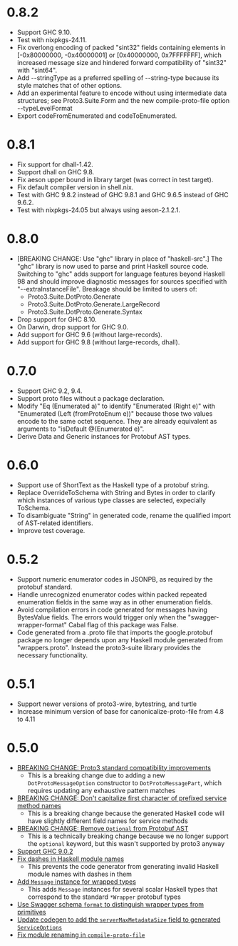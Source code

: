 # 0.8.2
* Support GHC 9.10.
* Test with nixpkgs-24.11.
* Fix overlong encoding of packed "sint32" fields containing elements in
  [-0x80000000, -0x40000001] or [0x40000000, 0x7FFFFFFF], which increased
  message size and hindered forward compatibility of "sint32" with "sint64".
* Add --stringType as a preferred spelling of --string-type
  because its style matches that of other options.
* Add an experimental feature to encode without using
  intermediate data structures; see Proto3.Suite.Form and
  the new compile-proto-file option --typeLevelFormat
* Export codeFromEnumerated and codeToEnumerated.

# 0.8.1
* Fix support for dhall-1.42.
* Support dhall on GHC 9.8.
* Fix aeson upper bound in library target (was correct in test target).
* Fix default compiler version in shell.nix.
* Test with GHC 9.8.2 instead of GHC 9.8.1 and GHC 9.6.5 instead of GHC 9.6.2.
* Test with nixpkgs-24.05 but always using aeson-2.1.2.1.

# 0.8.0
* [BREAKING CHANGE: Use "ghc" library in place of "haskell-src".]
  The "ghc" library is now used to parse and print Haskell source code.
  Switching to "ghc" adds support for language features beyond Haskell 98
  and should improve diagnostic messages for sources specified with
  "--extraInstanceFile".  Breakage should be limited to users of:
  * Proto3.Suite.DotProto.Generate
  * Proto3.Suite.DotProto.Generate.LargeRecord
  * Proto3.Suite.DotProto.Generate.Syntax
* Drop support for GHC 8.10.
* On Darwin, drop support for GHC 9.0.
* Add support for GHC 9.6 (without large-records).
* Add support for GHC 9.8 (without large-records, dhall).

# 0.7.0
* Support GHC 9.2, 9.4.
* Support proto files without a package declaration.
* Modify "Eq (Enumerated a)" to identify "Enumerated (Right e)"
  with "Enumerated (Left (fromProtoEnum e))" because those two
  values encode to the same octet sequence.  They are already
  equivalent as arguments to "isDefault @(Enumerated e)".
* Derive Data and Generic instances for Protobuf AST types.

# 0.6.0
* Support use of ShortText as the Haskell type of a protobuf string.
* Replace OverrideToSchema with String and Bytes in order to clarify which
  instances of various type classes are selected, expecially ToSchema.
* To disambiguate "String" in generated code, rename
  the qualified import of AST-related identifiers.
* Improve test coverage.

# 0.5.2
* Support numeric enumerator codes in JSONPB,
  as required by the protobuf standard.
* Handle unrecognized enumerator codes within packed repeated
  enumeration fields in the same way as in other enumeration fields.
* Avoid compilation errors in code generated for messages having BytesValue
  fields.  The errors would trigger only when the "swagger-wrapper-format"
  Cabal flag of this package was False.
* Code generated from a .proto file that imports the google.protobuf package
  no longer depends upon any Haskell module generated from "wrappers.proto".
  Instead the proto3-suite library provides the necessary functionality.

# 0.5.1
* Support newer versions of proto3-wire, bytestring, and turtle
* Increase minimum version of base for canonicalize-proto-file from 4.8 to 4.11

# 0.5.0
* [BREAKING CHANGE: Proto3 standard compatibility improvements](https://github.com/awakesecurity/proto3-suite/pull/143)
  * This is a breaking change due to adding a new `DotProtoMessageOption`
    constructor to `DotProtoMessagePart`, which requires updating any
    exhaustive pattern matches
* [BREAKING CHANGE: Don't capitalize first character of prefixed service method names](https://github.com/awakesecurity/proto3-suite/pull/171)
  * This is a breaking change because the generated Haskell code will have
    slightly different field names for service methods
* [BREAKING CHANGE: Remove `Optional` from Protobuf AST](https://github.com/awakesecurity/proto3-suite/pull/165)
  * This is a technically breaking change because we no longer support the
    `optional` keyword, but this wasn't supported by proto3 anyway
* [Support GHC 9.0.2](https://github.com/awakesecurity/proto3-suite/pull/176)
* [Fix dashes in Haskell module names](https://github.com/awakesecurity/proto3-suite/pull/173)
  * This prevents the code generator from generating invalid Haskell module
    names with dashes in them
* [Add `Message` instance for wrapped types](https://github.com/awakesecurity/proto3-suite/pull/162)
  * This adds `Message` instances for several scalar Haskell types that
    correspond to the standard `*Wrapper` protobuf types
* [Use Swagger schema `format` to distinguish wrapper types from primitives](https://github.com/awakesecurity/proto3-suite/pull/167)
* [Update codegen to add the `serverMaxMetadataSize` field to generated `ServiceOptions`](https://github.com/awakesecurity/proto3-suite/pull/181)
* [Fix module renaming in `compile-proto-file`](https://github.com/awakesecurity/proto3-suite/pull/183)
